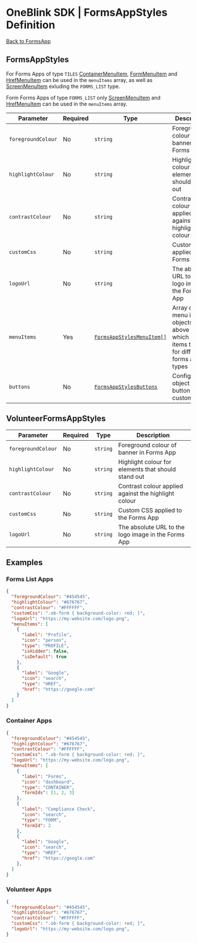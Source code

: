 # OneBlink SDK | FormsAppStyles Definition

[Back to FormsApp](./README.md)

## FormsAppStyles

For Forms Apps of type `TILES` [ContainerMenuItem](./FormsAppStylesMenuItems.md#containermenuitem), [FormMenuItem](./FormsAppStylesMenuItems.md#formmenuitem) and [HrefMenuItem](./FormsAppStylesMenuItems.md#hrefmenuitem) can be used in the `menuItems` array, as well as [ScreenMenuItem](./FormsAppStylesMenuItems.md#screenmenuitem) exluding the `FORMS_LIST` type.

Form Forms Apps of type `FORMS_LIST` only [ScreenMenuItem](./FormsAppStylesMenuItems.md#screenmenuitem) and [HrefMenuItem](./FormsAppStylesMenuItems.md#hrefmenuitem) can be used in the `menuItems` array.

| Parameter          | Required | Type                                                       | Description                                                                                     |
| ------------------ | -------- | ---------------------------------------------------------- | ----------------------------------------------------------------------------------------------- |
| `foregroundColour` | No       | `string`                                                   | Foreground colour of banner in Forms App                                                        |
| `highlightColour`  | No       | `string`                                                   | Highlight colour for elements that should stand out                                             |
| `contrastColour`   | No       | `string`                                                   | Contrast colour applied against the highlight colour                                            |
| `customCss`        | No       | `string`                                                   | Custom CSS applied to the Forms App                                                             |
| `logoUrl`          | No       | `string`                                                   | The absolute URL to the logo image in the Forms App                                             |
| `menuItems`        | Yes      | [`FormsAppStylesMenuItem[]`](./FormsAppStylesMenuItems.md) | Array of menu item objects. See above for which menu items to use for different forms app types |
| `buttons`          | No       | [`FormsAppStylesButtons`](./FormsAppStylesButtons.md)      | Configuration object for button customization                                                   |

## VolunteerFormsAppStyles

| Parameter          | Required | Type     | Description                                          |
| ------------------ | -------- | -------- | ---------------------------------------------------- |
| `foregroundColour` | No       | `string` | Foreground colour of banner in Forms App             |
| `highlightColour`  | No       | `string` | Highlight colour for elements that should stand out  |
| `contrastColour`   | No       | `string` | Contrast colour applied against the highlight colour |
| `customCss`        | No       | `string` | Custom CSS applied to the Forms App                  |
| `logoUrl`          | No       | `string` | The absolute URL to the logo image in the Forms App  |

## Examples

### Forms List Apps

```JSON
{
  "foregroundColour": "#454545",
  "highlightColour": "#676767",
  "contrastColour": "#FFFFFF",
  "customCss": ".ob-form { background-color: red; }",
  "logoUrl": "https://my-website.com/logo.png",
  "menuItems": [
    {
      "label": "Profile",
      "icon": "person",
      "type": "PROFILE",
      "isHidden": false,
      "isDefault": true
    },
    {
      "label": "Google",
      "icon": "search",
      "type": "HREF",
      "href": "https://google.com"
    }
  ]
}
```

### Container Apps

```JSON
{
  "foregroundColour": "#454545",
  "highlightColour": "#676767",
  "contrastColour": "#FFFFFF",
  "customCss": ".ob-form { background-color: red; }",
  "logoUrl": "https://my-website.com/logo.png",
  "menuItems": [
    {
      "label": "Forms",
      "icon": "dashboard",
      "type": "CONTAINER",
      "formIds": [1, 2, 3]
    },
    {
      "label": "Compliance Check",
      "icon": "search",
      "type": "FORM",
      "formId": 2
    },
    {
      "label": "Google",
      "icon": "search",
      "type": "HREF",
      "href": "https://google.com"
    },
  ]
}
```

### Volunteer Apps

```JSON
{
  "foregroundColour": "#454545",
  "highlightColour": "#676767",
  "contrastColour": "#FFFFFF",
  "customCss": ".ob-form { background-color: red; }",
  "logoUrl": "https://my-website.com/logo.png",
}
```
